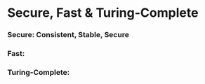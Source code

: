 # Secure, Fast & Turing-Complete
### Secure: Consistent, Stable, Secure
### Fast: 
### Turing-Complete: 
